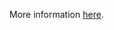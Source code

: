 More information [here](https://docs.bridgecrew.io/docs/ensure-aws-codecommit-is-associated-with-an-approval-rule).
